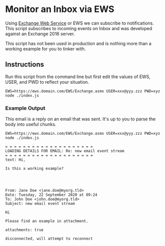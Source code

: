 # Monitor an Inbox via EWS

Using [Exchange Web Service](https://docs.microsoft.com/en-us/exchange/client-developer/exchange-web-services/explore-the-ews-managed-api-ews-and-web-services-in-exchange) or EWS we can subscribe to notifications. This script subscribes to incoming events on Inbox and was developed against an Exchange 2016 server.

This script has not been used in production and is nothing more than a working example for you to tinker with.

## Instructions

Run this script from the command line but first edit the values of EWS, USER, and PWD to reflect your situation.

`EWS=https://ews.domain.com/EWS/Exchange.asmx USER=xxx@yyy.zzz PWD=xyz node ./index.js`

### Example Output

This email is a reply on an email that was sent. It's up to you to parse the body
into useful chunks. 

```
EWS=https://ews.domain.com/EWS/Exchange.asmx USER=xxx@yyy.zzz PWD=xyz node ./index.js

= = = = = = = = = = = = = = = = = = = =
LOADING DETAILS FOR EMAIL: Re: new email event stream
= = = = = = = = = = = = = = = = = = = =
text: Hi,

Is this a working example?




From: Jane Doe <jane.doe@myorg.tld>
Date: Tuesday, 22 September 2020 at 09:24
To: John Doe <john.doe@myorg.tld>
Subject: new email event stream

Hi

Please find an example in attachment.

attachments: true

disconnected, will attempt to reconnect
```
